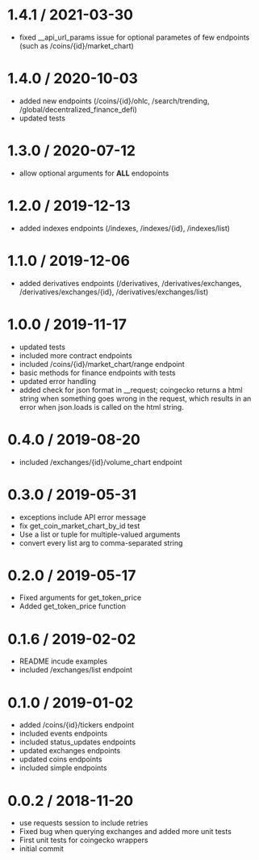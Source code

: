 
1.4.1 / 2021-03-30
==================

  * fixed __api_url_params issue for optional parametes of few endpoints (such as /coins/{id}/market_chart)

1.4.0 / 2020-10-03
==================

  * added new endpoints (/coins/{id}/ohlc, /search/trending, /global/decentralized_finance_defi)
  * updated tests

1.3.0 / 2020-07-12
==================

  * allow optional arguments for **ALL** endopoints

1.2.0 / 2019-12-13
==================

  * added indexes endpoints (/indexes, /indexes/{id}, /indexes/list)

1.1.0 / 2019-12-06
==================

  * added derivatives endpoints (/derivatives, /derivatives/exchanges, /derivatives/exchanges/{id}, /derivatives/exchanges/list)

1.0.0 / 2019-11-17
==================

  * updated tests
  * included more contract endpoints
  * included /coins/{id}/market_chart/range endpoint
  * basic methods for finance endpoints with tests
  * updated error handling
  * added check for json format in __request; coingecko returns a html string when something goes wrong in the request, which results in an error when json.loads is called on the html string.

0.4.0 / 2019-08-20
==================

  * included /exchanges/{id}/volume_chart endpoint

0.3.0 / 2019-05-31
==================

  * exceptions include API error message
  * fix get_coin_market_chart_by_id test
  * Use a list or tuple for multiple-valued arguments
  * convert every list arg to comma-separated string

0.2.0 / 2019-05-17
==================

  * Fixed arguments for get_token_price
  * Added get_token_price function

0.1.6 / 2019-02-02
==================

  * README incude examples
  * included /exchanges/list endpoint

0.1.0 / 2019-01-02
==================

  * added /coins/{id}/tickers endpoint
  * included events endpoints
  * included status_updates endpoints
  * updated exchanges endpoints
  * updated coins endpoints
  * included simple endpoints

0.0.2 / 2018-11-20
==================

  * use requests session to include retries
  * Fixed bug when querying exchanges and added more unit tests
  * First unit tests for coingecko wrappers
  * initial commit
